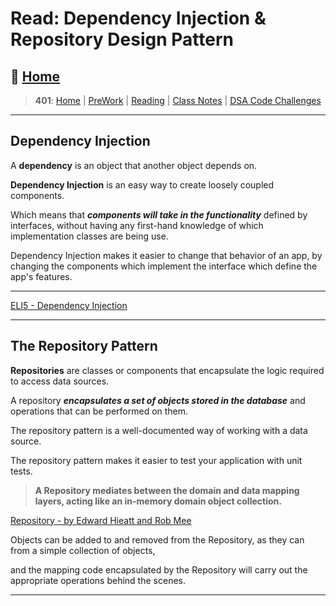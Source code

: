 # Read: Dependency Injection & Repository Design Pattern

## 🏡 [**Home**](https://mistidinzy.github.io/ReadingNotes/)

> **401**: [Home](https://bit.ly/3EcMrF6)
|
[PreWork](https://bit.ly/3jzkAa1)
|
[Reading](https://bit.ly/3b8DLDc)
|
[Class Notes](https://bit.ly/3Eglbpb)
|
[DSA Code Challenges](https://bit.ly/3GjNoNG)
>

---

## Dependency Injection

A **dependency** is an object that another object depends on.

**Dependency Injection** is an easy way to create loosely coupled components.

Which means that ***components will take in the functionality*** defined by interfaces, without having any first-hand knowledge of which implementation classes are being use.

Dependency Injection makes it easier to change that behavior of an app, by changing the components which implement the interface which define the app's features.

---

[ELI5 - Dependency Injection](https://medium.com/@kmar.ayush/eli5-dependency-injection-379a234976c7)

---

## The Repository Pattern

**Repositories** are classes or components that encapsulate the logic required to access data sources.

A repository ***encapsulates a set of objects stored in the database*** and operations that can be performed on them.

The repository pattern is a well-documented way of working with a data source.

The repository pattern makes it easier to test your application with unit tests.

> **A Repository mediates between the domain and data mapping layers, acting like an in-memory domain object collection.**

[Repository - by Edward Hieatt and Rob Mee](https://martinfowler.com/eaaCatalog/repository.html)

Objects can be added to and removed from the Repository, as they can from a simple collection of objects,

and the mapping code encapsulated by the Repository will carry out the appropriate operations behind the scenes.

---
